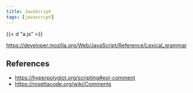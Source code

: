 ```yaml
---
title: JavaScript
tags: [javascript]
---
```


{{< d "a.js" >}}

<https://developer.mozilla.org/Web/JavaScript/Reference/Lexical_grammar>

## References

- <https://hyperpolyglot.org/scripting#eol-comment>
- <https://rosettacode.org/wiki/Comments>
